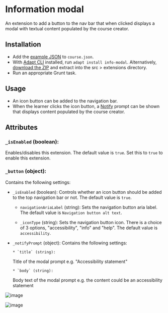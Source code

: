 # Information modal

An extension to add a button to the nav bar that when clicked displays a modal with textual content populated by the course creator.

## Installation

- Add the [example JSON](example.json) to `course.json`.
- With [Adapt CLI](https://github.com/adaptlearning/adapt-cli) installed, run `adapt install info-modal`. Alternatively, [download the ZIP](https://github.com/TechnologyEnhancedLearning/adapt-elfh-info-modal) and extract into the src > extensions directory.
- Run an appropriate Grunt task.

## Usage

- An icon button can be added to the navigation bar.
- When the learner clicks the icon button, a [Notify](https://github.com/adaptlearning/adapt_framework/wiki/Core-modules#notify) prompt can be shown that displays content populated by the course creator.

## Attributes

### `_isEnabled` (boolean):

Enables/disables this extension. The default value is `true`. Set this to `true` to enable this extension.

### `_button` (object):

Contains the following settings:

- `_isEnabled` (boolean):
  Controls whether an icon button should be added to the top navigation bar or not. The default value is `true`.

  - `navigationAriaLabel` (string):
  Sets the navigation button aria label. The default value is `Navigation button alt text`.

  - `_iconType` (string):
  Sets the navigation button icon. There is a choice of 3 options, "accessibility", "info" and "help". The default value is `accessibility`.

- `_notifyPrompt` (object):
  Contains the following settings:   

      * `title` (string):

  Title of the modal prompt e.g. "Accessibility statement"

      * `body` (string):

  Body text of the modal prompt e.g. the content could be an accessibility statement

 ![image](https://github.com/user-attachments/assets/5b45390e-f23c-475f-aa86-7dd820d6934e)

 ![image](https://github.com/user-attachments/assets/b85a8edc-3613-4068-b3a4-1950fb4df644)



  


